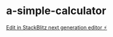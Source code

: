 # a-simple-calculator

[Edit in StackBlitz next generation editor ⚡️](https://stackblitz.com/~/github.com/Sofoniyastekalegn/a-simple-calculator)